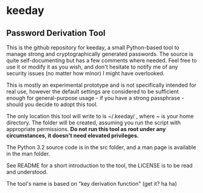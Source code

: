 keeday
==============

Password Derivation Tool
--------------

This is the github repository for keeday, a small Python-based tool to manage strong and cryptographically generated passwords. The source is quite self-documenting but has a few comments where needed. Feel free to use it or modify it as you wish, and don't hesitate to notify me of any security issues (no matter how minor) I might have overlooked.

This is mostly an experimental prototype and is not specifically intended for real use, however the default settings are considered to be sufficient enough for general-purpose usage - if you have a strong passphrase - should you decide to adopt this tool.

The only location this tool will write to is ~/.keeday/ , where ~ is your home directory. The folder will be created, assuming you run the script with appropriate permissions. **Do not run this tool as root under any circumstances, it doesn't need elevated privileges.**

The Python 3.2 source code is in the src folder, and a man page is available in the man folder.

See README for a short introduction to the tool, the LICENSE is to be read and understood.

The tool's name is based on "key derivation function" (get it? ha ha)
